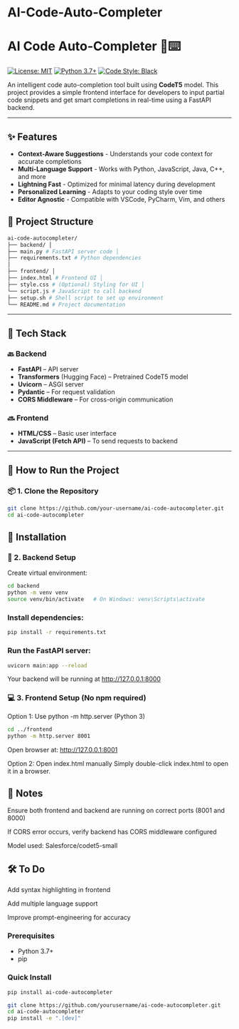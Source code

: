 # AI-Code-Auto-Completer
# AI Code Auto-Completer 🤖⌨️  

[![License: MIT](https://img.shields.io/badge/License-MIT-blue.svg)](LICENSE)
[![Python 3.7+](https://img.shields.io/badge/Python-3.7%2B-blue)](https://www.python.org/)
[![Code Style: Black](https://img.shields.io/badge/code%20style-black-000000.svg)](https://github.com/psf/black)

An intelligent code auto-completion tool built using **CodeT5** model. This project provides a simple frontend interface for developers to input partial code snippets and get smart completions in real-time using a FastAPI backend.

---
## ✨ Features

- **Context-Aware Suggestions** - Understands your code context for accurate completions
- **Multi-Language Support** - Works with Python, JavaScript, Java, C++, and more
- **Lightning Fast** - Optimized for minimal latency during development
- **Personalized Learning** - Adapts to your coding style over time
- **Editor Agnostic** - Compatible with VSCode, PyCharm, Vim, and others

## 📁 Project Structure
```bash
ai-code-autocompleter/
├── backend/ │
├── main.py # FastAPI server code │
├── requirements.txt # Python dependencies
│
├── frontend/ │
├── index.html # Frontend UI │
├── style.css # (Optional) Styling for UI │
└── script.js # JavaScript to call backend
├── setup.sh # Shell script to set up environment
└── README.md # Project documentation
```

---

## 🧰 Tech Stack

### 🔙 Backend
- **FastAPI** – API server
- **Transformers** (Hugging Face) – Pretrained CodeT5 model
- **Uvicorn** – ASGI server
- **Pydantic** – For request validation
- **CORS Middleware** – For cross-origin communication

### 🔜 Frontend
- **HTML/CSS** – Basic user interface
- **JavaScript (Fetch API)** – To send requests to backend

---

## 🚀 How to Run the Project

### 📦 1. Clone the Repository

```bash
git clone https://github.com/your-username/ai-code-autocompleter.git
cd ai-code-autocompleter
```
## 🚀 Installation
### 🧠 2. Backend Setup
Create virtual environment:
```bash
cd backend
python -m venv venv
source venv/bin/activate   # On Windows: venv\Scripts\activate
```
### Install dependencies:
```bash
pip install -r requirements.txt
```
### Run the FastAPI server:
```bash
uvicorn main:app --reload
```
Your backend will be running at http://127.0.0.1:8000
### 💻 3. Frontend Setup (No npm required)
Option 1: Use python -m http.server (Python 3)
```bash
cd ../frontend
python -m http.server 8001
```
Open browser at: http://127.0.0.1:8001

Option 2: Open index.html manually
Simply double-click index.html to open it in a browser.
## 📌 Notes
Ensure both frontend and backend are running on correct ports (8001 and 8000)

If CORS error occurs, verify backend has CORS middleware configured

Model used: Salesforce/codet5-small

## 🛠️ To Do
 Add syntax highlighting in frontend

 Add multiple language support

 Improve prompt-engineering for accuracy

### Prerequisites
- Python 3.7+
- pip

### Quick Install
```bash
pip install ai-code-autocompleter
```
```bash
git clone https://github.com/yourusername/ai-code-autocompleter.git
cd ai-code-autocompleter
pip install -e ".[dev]"
```
